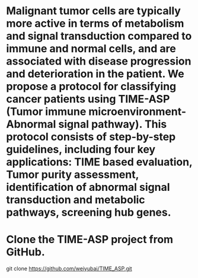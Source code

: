 # Malignant tumor cells are typically more active in terms of metabolism and signal transduction compared to immune and normal cells, and are associated with disease progression and deterioration in the patient. We propose a protocol for classifying cancer patients using TIME-ASP (Tumor immune microenvironment-Abnormal signal pathway). This protocol consists of step-by-step guidelines, including four key applications: TIME based evaluation, Tumor purity assessment, identification of abnormal signal transduction and metabolic pathways, screening hub genes.
# Clone the TIME-ASP project from GitHub.
git clone https://github.com/weiyubai/TIME_ASP.git


